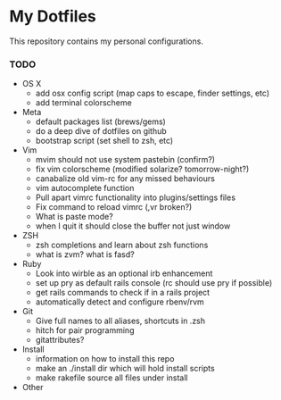 # My Dotfiles
This repository contains my personal configurations.

### TODO
* OS X
  * add osx config script (map caps to escape, finder settings, etc)
  * add terminal colorscheme
* Meta
  * default packages list (brews/gems)
  * do a deep dive of dotfiles on github
  * bootstrap script (set shell to zsh, etc)
* Vim
  * mvim should not use system pastebin (confirm?)
  * fix vim colorscheme (modified solarize? tomorrow-night?)
  * canabalize old vim-rc for any missed behaviours
  * vim autocomplete function
  * Pull apart vimrc functionality into plugins/settings files
  * Fix command to reload vimrc (,vr broken?)
  * What is paste mode?
  * when I quit it should close the buffer not just window
* ZSH
  * zsh completions and learn about zsh functions
  * what is zvm? what is fasd?
* Ruby
  * Look into wirble as an optional irb enhancement
  * set up pry as default rails console (rc should use pry if possible)
  * get rails commands to check if in a rails project
  * automatically detect and configure rbenv/rvm
* Git
  * Give full names to all aliases, shortcuts in .zsh
  * hitch for pair programming
  * gitattributes?
* Install
  * information on how to install this repo
  * make an ./install dir which will hold install scripts
  * make rakefile source all files under install
* Other
